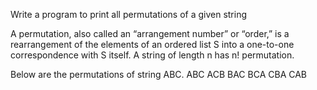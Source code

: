 Write a program to print all permutations of a given string

A permutation, also called an “arrangement number” or “order,” is a rearrangement of the elements of an ordered list S into a one-to-one correspondence with S itself. A string of length n has n! permutation.


Below are the permutations of string ABC.
ABC ACB BAC BCA CBA CAB